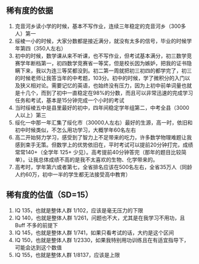 ## 稀有度的依据

1. 克音河乡读小学的时候，基本不写作业，连续三年稳定的克音河乡（300多人）第一
1. 绥棱一小的时候，大家分数都是接近满分，就没有太多的信号，毕业的时候学年第四（350人左右）
1. 初中的时候，数学课从来不听课，也不写作业，但考试基本满分，初三数学竞赛学年断档第一，初四数学竞赛省一等奖，但是校长因为嫉妒，把我的证书隐瞒下来，我以为连三等奖都没到。初二第一周就把初三初四的都学完了，初三的时候老师让我答当年的中考题，103分。初中的时候，学了微积分的入门以及狭义相对论。需要记忆的英语，也始终没有压力，因为上初中前单词量也就是十几个，而到了初中一直稳定在98%的分数，而且可以非常迅速的完成学习任务和考试，基本是15分钟完成一个小时的考试
1. 当时绥棱五中是县里最好的初中，四年间稳定学年组第二，中考全县（3000人以上）第三
1. 绥化一中那一年汇集了绥化市（30000人左右）最好的生源，高一时，依旧和初中时候类似，不怎么用功学习，大概学年60名左右
1. 高二开始努力学习，感受到了智力上不足带来的吃力，许多数学物理难题让我感到束手无策。但数学上的优势依旧在，平时考试可以提前20分钟打完，成绩常常140+（全学年 125+ 少见）。高考提前40分钟答完（那年的题目比较简单）。让我总体成绩不高的是我不太喜欢的生物、化学带来的。
1. 高考时，学年第六或者第七，全省排名应该在500名左右，全省35万人（同龄人约60万，初中一半的学生都无法接受高中教育）

## 稀有度的估值（SD=15）

1. IQ 135，也就是整体人群 1/102，应该是毫无压力的下限
1. IQ 140，也就是整体人群 1/261，问题也不大，尤其是在我学习不用功，且 Buff 不多的前提下
1. IQ 145，也就是整体人群 1/741，如果只看考试的话，大约是这个区间
1. IQ 150，也就是整体人群 1/2330，如果我特别用功训练且在有适宜指导下，可能会达到这个数值
1. IQ 155，也就是整体人群 1/8137，应该是上限